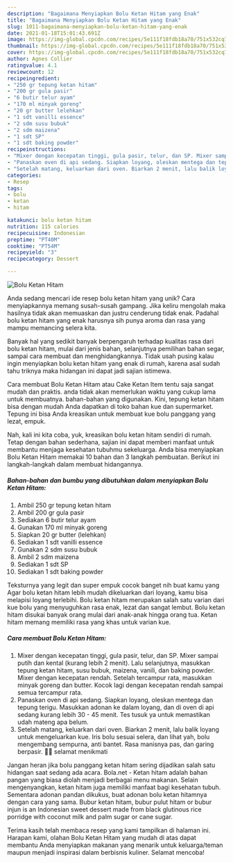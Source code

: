 ```yaml
---
description: "Bagaimana Menyiapkan Bolu Ketan Hitam yang Enak"
title: "Bagaimana Menyiapkan Bolu Ketan Hitam yang Enak"
slug: 1011-bagaimana-menyiapkan-bolu-ketan-hitam-yang-enak
date: 2021-01-18T15:01:43.691Z
image: https://img-global.cpcdn.com/recipes/5e111f18fdb18a70/751x532cq70/bolu-ketan-hitam-foto-resep-utama.jpg
thumbnail: https://img-global.cpcdn.com/recipes/5e111f18fdb18a70/751x532cq70/bolu-ketan-hitam-foto-resep-utama.jpg
cover: https://img-global.cpcdn.com/recipes/5e111f18fdb18a70/751x532cq70/bolu-ketan-hitam-foto-resep-utama.jpg
author: Agnes Collier
ratingvalue: 4.1
reviewcount: 12
recipeingredient:
- "250 gr tepung ketan hitam"
- "200 gr gula pasir"
- "6 butir telur ayam"
- "170 ml minyak goreng"
- "20 gr butter lelehkan"
- "1 sdt vanilli essence"
- "2 sdm susu bubuk"
- "2 sdm maizena"
- "1 sdt SP"
- "1 sdt baking powder"
recipeinstructions:
- "Mixer dengan kecepatan tinggi, gula pasir, telur, dan SP. Mixer sampai putih dan kental (kurang lebih 2 menit). Lalu selanjutnya, masukkan tepung ketan hitam, susu bubuk, maizena, vanili, dan baking powder. Mixer dengan kecepatan rendah. Setelah tercampur rata, masukkan minyak goreng dan butter. Kocok lagi dengan kecepatan rendah sampai semua tercampur rata."
- "Panaskan oven di api sedang. Siapkan loyang, oleskan mentega dan tepung terigu. Masukkan adonan ke dalam loyang, dan di oven di api sedang kurang lebih 30 - 45 menit. Tes tusuk ya untuk memastikan udah mateng apa belum."
- "Setelah matang, keluarkan dari oven. Biarkan 2 menit, lalu balik loyang untuk mengeluarkan kue. Iris bolu sesuai selera, dan lihat yah, bolu mengembang sempurna, anti bantet. Rasa manisnya pas, dan garing berpasir. 🙏🏻 selamat menikmati"
categories:
- Resep
tags:
- bolu
- ketan
- hitam

katakunci: bolu ketan hitam 
nutrition: 115 calories
recipecuisine: Indonesian
preptime: "PT40M"
cooktime: "PT54M"
recipeyield: "3"
recipecategory: Dessert

---
```



![Bolu Ketan Hitam](https://img-global.cpcdn.com/recipes/5e111f18fdb18a70/751x532cq70/bolu-ketan-hitam-foto-resep-utama.jpg)

Anda sedang mencari ide resep bolu ketan hitam yang unik? Cara menyiapkannya memang susah-susah gampang. Jika keliru mengolah maka hasilnya tidak akan memuaskan dan justru cenderung tidak enak. Padahal bolu ketan hitam yang enak harusnya sih punya aroma dan rasa yang mampu memancing selera kita.

Banyak hal yang sedikit banyak berpengaruh terhadap kualitas rasa dari bolu ketan hitam, mulai dari jenis bahan, selanjutnya pemilihan bahan segar, sampai cara membuat dan menghidangkannya. Tidak usah pusing kalau ingin menyiapkan bolu ketan hitam yang enak di rumah, karena asal sudah tahu triknya maka hidangan ini dapat jadi sajian istimewa.

Cara membuat Bolu Ketan Hitam atau Cake Ketan Item tentu saja sangat mudah dan praktis. anda tidak akan memerlukan waktu yang cukup lama untuk membuatnya. bahan-bahan yang digunakan. Kini, tepung ketan hitam bisa dengan mudah Anda dapatkan di toko bahan kue dan supermarket. Tepung ini bisa Anda kreasikan untuk membuat kue bolu panggang yang lezat, empuk.


Nah, kali ini kita coba, yuk, kreasikan bolu ketan hitam sendiri di rumah. Tetap dengan bahan sederhana, sajian ini dapat memberi manfaat untuk membantu menjaga kesehatan tubuhmu sekeluarga. Anda bisa menyiapkan Bolu Ketan Hitam memakai 10 bahan dan 3 langkah pembuatan. Berikut ini langkah-langkah dalam membuat hidangannya.

<!--inarticleads1-->

##### Bahan-bahan dan bumbu yang dibutuhkan dalam menyiapkan Bolu Ketan Hitam:

1. Ambil 250 gr tepung ketan hitam
1. Ambil 200 gr gula pasir
1. Sediakan 6 butir telur ayam
1. Gunakan 170 ml minyak goreng
1. Siapkan 20 gr butter (lelehkan)
1. Sediakan 1 sdt vanilli essence
1. Gunakan 2 sdm susu bubuk
1. Ambil 2 sdm maizena
1. Sediakan 1 sdt SP
1. Sediakan 1 sdt baking powder


Teksturnya yang legit dan super empuk cocok banget nih buat kamu yang Agar bolu ketan hitam lebih mudah dikeluarkan dari loyang, kamu bisa melapisi loyang terlebihi. Bolu ketan hitam merupakan salah satu varian dari kue bolu yang menyuguhkan rasa enak, lezat dan sangat lembut. Bolu ketan hitam disukai banyak orang mulai dari anak-anak hingga orang tua. Ketan hitam memang memiliki rasa yang khas untuk varian kue. 

<!--inarticleads2-->

##### Cara membuat Bolu Ketan Hitam:

1. Mixer dengan kecepatan tinggi, gula pasir, telur, dan SP. Mixer sampai putih dan kental (kurang lebih 2 menit). Lalu selanjutnya, masukkan tepung ketan hitam, susu bubuk, maizena, vanili, dan baking powder. Mixer dengan kecepatan rendah. Setelah tercampur rata, masukkan minyak goreng dan butter. Kocok lagi dengan kecepatan rendah sampai semua tercampur rata.
1. Panaskan oven di api sedang. Siapkan loyang, oleskan mentega dan tepung terigu. Masukkan adonan ke dalam loyang, dan di oven di api sedang kurang lebih 30 - 45 menit. Tes tusuk ya untuk memastikan udah mateng apa belum.
1. Setelah matang, keluarkan dari oven. Biarkan 2 menit, lalu balik loyang untuk mengeluarkan kue. Iris bolu sesuai selera, dan lihat yah, bolu mengembang sempurna, anti bantet. Rasa manisnya pas, dan garing berpasir. 🙏🏻 selamat menikmati


Jangan heran jika bolu panggang ketan hitam sering dijadikan salah satu hidangan saat sedang ada acara. Bola.net - Ketan hitam adalah bahan pangan yang biasa diolah menjadi berbagai menu makanan. Selain mengenyangkan, ketan hitam juga memiliki manfaat bagi kesehatan tubuh. Sementara adonan pandan dikukus, buat adonan bolu ketan hitamnya dengan cara yang sama. Bubur ketan hitam, bubur pulut hitam or bubur injun is an Indonesian sweet dessert made from black glutinous rice porridge with coconut milk and palm sugar or cane sugar. 

Terima kasih telah membaca resep yang kami tampilkan di halaman ini. Harapan kami, olahan Bolu Ketan Hitam yang mudah di atas dapat membantu Anda menyiapkan makanan yang menarik untuk keluarga/teman maupun menjadi inspirasi dalam berbisnis kuliner. Selamat mencoba!
